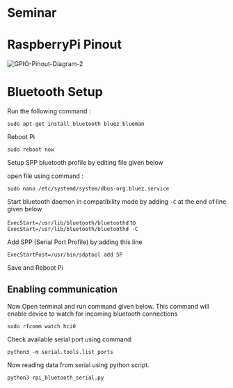 # Seminar

# RaspberryPi Pinout
![GPIO-Pinout-Diagram-2](https://user-images.githubusercontent.com/34370544/116787684-23267680-aac3-11eb-806c-ba600c4b93f6.png)

# Bluetooth Setup

Run the following command : 

`sudo apt-get install bluetooth bluez blueman`

Reboot Pi

`sudo reboot now`

Setup SPP bluetooth profile by editing file given below

open file using command :

`sudo nano /etc/systemd/system/dbus-org.bluez.service`

Start bluetooth daemon in compatibility mode by adding `-C` at the end of line given below 

`ExecStart=/usr/lib/bluetooth/bluetoothd` to `ExecStart=/usr/lib/bluetooth/bluetoothd -C` 

Add SPP (Serial Port Profile) by adding this line 

`ExecStartPost=/usr/bin/sdptool add SP`

Save and Reboot Pi

## Enabling communication
Now Open terminal and run command given below. This command will enable device to watch for incoming bluetooth connections

`sudo rfcomm watch hci0`

Check available serial port using command:

`python3 -m serial.tools.list_ports`

Now reading data from serial using python script.

`python3 rpi_bluetooth_serial.py`

